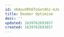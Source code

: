 ```yaml
---
id: nKAouVRh6ToGatAhz-mJo
title: Doomer Optimism
desc: ''
updated: 1639762693857
created: 1639762693857
---
```


